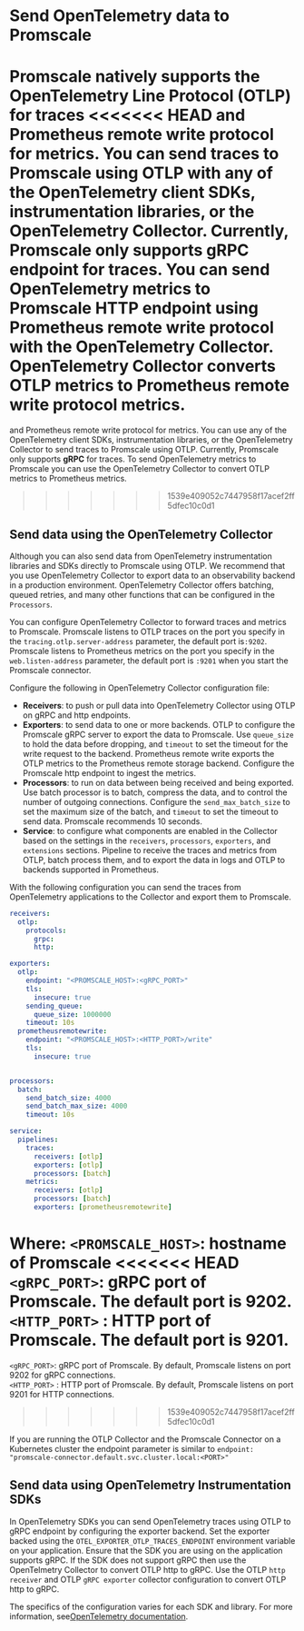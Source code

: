# Send OpenTelemetry data to Promscale
Promscale natively supports the OpenTelemetry Line Protocol (OTLP) for traces
<<<<<<< HEAD
and Prometheus remote write protocol for metrics.
You can send traces to Promscale using OTLP with any of the OpenTelemetry client
SDKs, instrumentation libraries, or the OpenTelemetry Collector. Currently,
Promscale only supports **gRPC** endpoint for traces. 
You can send OpenTelemetry metrics to Promscale **HTTP** endpoint using
Prometheus remote write protocol with the OpenTelemetry Collector. OpenTelemetry
Collector converts OTLP metrics to Prometheus remote write protocol metrics.
=======
and Prometheus remote write protocol for metrics. You can use any
of the OpenTelemetry client SDKs, instrumentation libraries, or the
OpenTelemetry Collector to send traces to Promscale using OTLP.
Currently, Promscale only supports **gRPC** for traces. To send OpenTelemetry
metrics to Promscale you can use the OpenTelemetry Collector to convert OTLP 
metrics to Prometheus metrics.
>>>>>>> 1539e409052c7447958f17acef2ff5dfec10c0d1

## Send data using the OpenTelemetry Collector
Although you can also send data from OpenTelemetry instrumentation libraries and
SDKs directly to Promscale using OTLP. We recommend that you use OpenTelemetry
Collector to export data to an observability backend in a production
environment. OpenTelemetry Collector offers batching, queued retries, and many
other functions that can be configured in the `Processors`.

You can configure OpenTelemetry Collector to forward traces and metrics to
Promscale. Promscale listens to OTLP traces on the port you specify in the
`tracing.otlp.server-address` parameter, the default port is`:9202`. Promscale
listens to Prometheus metrics on the port you specify in the
`web.listen-address` parameter, the default port is `:9201` when you start the
Promscale connector.

Configure the following in OpenTelemetry Collector configuration file:
  * **Receivers**: to push or pull data into OpenTelemetry Collector using OTLP
    on gRPC and http endpoints.
  * **Exporters**: to send data to one or more backends. OTLP to configure the
    Promscale gRPC server to export the data to Promscale. Use `queue_size` to
    hold the data before dropping, and `timeout` to set the timeout for the
    write request to the backend. Prometheus remote write exports the OTLP
    metrics to the Prometheus remote storage backend. Configure the Promscale
    http endpoint to ingest the metrics. 
  * **Processors**: to run on data between being received and being exported.
    Use batch processor is to batch, compress the data, and to control the
    number of outgoing connections. Configure the `send_max_batch_size` to set
    the maximum size of the batch, and `timeout` to set the timeout to send data.
    Promscale recommends 10 seconds.
  * **Service**: to configure what components are enabled in the Collector based
    on the settings in the `receivers`, `processors`, `exporters`, and `extensions`
    sections. Pipeline to receive the traces and metrics from OTLP, batch
    process them, and to export the data in logs and OTLP to backends supported
    in Prometheus.

With the following configuration you can send the traces from OpenTelemetry applications
to the Collector and export them to Promscale.

```yaml
receivers:
  otlp:
    protocols:
      grpc:
      http:

exporters:
  otlp:
    endpoint: "<PROMSCALE_HOST>:<gRPC_PORT>"
    tls:
      insecure: true
    sending_queue:
      queue_size: 1000000
    timeout: 10s
  prometheusremotewrite:
    endpoint: "<PROMSCALE_HOST>:<HTTP_PORT>/write"
    tls:
      insecure: true


processors:
  batch:
    send_batch_size: 4000
    send_batch_max_size: 4000
    timeout: 10s

service:
  pipelines:
    traces:
      receivers: [otlp]
      exporters: [otlp]
      processors: [batch]
    metrics:
      receivers: [otlp]
      processors: [batch]
      exporters: [prometheusremotewrite]
```

Where: 
`<PROMSCALE_HOST>`: hostname of Promscale
<<<<<<< HEAD
`<gRPC_PORT>`: gRPC port of Promscale. The default port is 9202.  
`<HTTP_PORT>` : HTTP port of Promscale. The default port is 9201.
=======
`<gRPC_PORT>`: gRPC port of Promscale. By default, Promscale listens on port 9202 for gRPC connections.  
`<HTTP_PORT>` : HTTP port of Promscale. By default, Promscale listens on port 9201 for HTTP connections.
>>>>>>> 1539e409052c7447958f17acef2ff5dfec10c0d1
 
If you are running the OTLP Collector and the Promscale Connector
on a Kubernetes cluster the endpoint parameter is similar to `endpoint:
"promscale-connector.default.svc.cluster.local:<PORT>"`

## Send data using OpenTelemetry Instrumentation SDKs
In OpenTelemetry SDKs you can send OpenTelemetry traces using OTLP to gRPC
endpoint by configuring the exporter backend. Set the  exporter backed using the
`OTEL_EXPORTER_OTLP_TRACES_ENDPOINT` environment variable on your application.
Ensure that the SDK you are using on the application supports gRPC.
If the SDK does not support gRPC then use the OpenTelmetry Collector to convert
OTLP http to gRPC. Use the OTLP `http receiver` and OTLP `gRPC exporter`
collector configuration to convert OTLP http to gRPC.   

The specifics of the configuration varies for each SDK and library. For more
information, see[OpenTelemetry documentation][otel-docs].

[otel-docs]: https://opentelemetry.io/docs/instrumentation/
